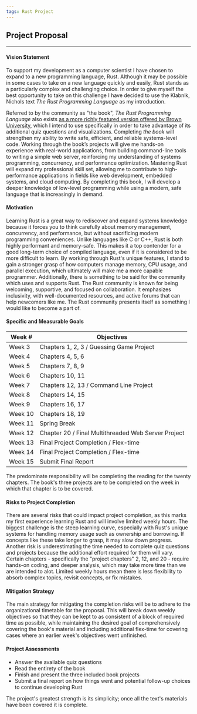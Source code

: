 ```yaml
---
tags: Rust Project
---
```

## Project Proposal

---

#### Vision Statement

To support my development as a computer scientist I have chosen to expand to a new programming language, Rust. Although it may be possible in some cases to take on a new language quickly and easily, Rust stands as a particularly complex and challenging choice. In order to give myself the best opportunity to take on this challenge I have decided to use the Klabnik, Nichols text *The Rust Programming Language* as my introduction. 

Referred to by the community as "the book", *The Rust Programming Language* also exists [as a more richly featured version offered by Brown University](https://rust-book.cs.brown.edu/), which I intend to use specifically in order to take advantage of its additional quiz questions and visualizations. Completing *the book* will strengthen my ability to write safe, efficient, and reliable systems-level code. Working through the book’s projects will give me hands-on experience with real-world applications, from building command-line tools to writing a simple web server, reinforcing my understanding of systems programming, concurrency, and performance optimization. Mastering Rust will expand my professional skill set, allowing me to contribute to high-performance applications in fields like web development, embedded systems, and cloud computing. By completing this book, I will develop a deeper knowledge of low-level programming while using a modern, safe language that is increasingly in demand.

#### Motivation

Learning Rust is a great way to rediscover and expand systems knowledge because it forces you to think carefully about memory management, concurrency, and performance, but without sacrificing modern programming conveniences. Unlike languages like C or C++, Rust is both highly performant and memory-safe. This makes it a top contender for a good long-term choice of compiled language, even if it is considered to be more difficult to learn. By working through Rust's unique features, I stand to gain a stronger grasp of how computers manage memory, CPU usage, and parallel execution, which ultimately will make me a more capable programmer. Additionally, there is something to be said for the community which uses and supports Rust. The Rust community is known for being welcoming, supportive, and focused on collaboration. It emphasizes inclusivity, with well-documented resources, and active forums that can help newcomers like me. The Rust community presents itself as something I would like to become a part of. 

#### Specific and Measurable Goals

| Week #       | Objectives                                                 |
|--------------|------------------------------------------------------------|
| Week 3       | Chapters 1, 2, 3 / Guessing Game Project                   |
| Week 4       | Chapters 4, 5, 6                                           |
| Week 5       | Chapters 7, 8, 9                                           |
| Week 6       | Chapters 10, 11                                            |
| Week 7       | Chapters 12, 13 / Command Line Project                     |
| Week 8       | Chapters 14, 15                                            |
| Week 9       | Chapters 16, 17                                            |
| Week 10      | Chapters 18, 19                                            |
| Week 11      | Spring Break                                               |
| Week 12      | Chapter 20 / Final Multithreaded Web Server Project        |
| Week 13      | Final Project Completion / Flex-time                       |
| Week 14      | Final Project Completion / Flex-time                       |
| Week 15      | Submit Final Report                                        |

The predominate responsibility will be completing the reading for the twenty chapters. The book's three projects are to be completed on the week in which that chapter is to be covered. 

#### Risks to Project Completion

There are several risks that could impact project completion, as this marks my first experience learning Rust and will involve limited weekly hours. The biggest challenge is the steep learning curve, especially with Rust's unique systems for handling memory usage such as ownership and borrowing. If concepts like these take longer to grasp, it may slow down progress. Another risk is underestimating the time needed to complete quiz questions and projects because the additional effort required for them will vary. Certain chapters - specifically the "project chapters" 2, 12, and 20 - require hands-on coding, and deeper analysis, which may take more time than we are intended to alot. Limited weekly hours mean there is less flexibility to absorb complex topics, revisit concepts, or fix mistakes. 

#### Mitigation Strategy

The main strategy for mitigating the completion risks will be to adhere to the organizational timetable for the proposal. This will break down weekly objectives so that they can be kept to as consistent of a block of required time as possible, while maintaining the desired goal of comprehensively covering the book's material and including additional flex-time for covering cases where an earlier week's objectives went unfinished. 

#### Project Assessments

 - Answer the available quiz questions
 - Read the entirety of the book
 - Finish and present the three included book projects
 - Submit a final report on how things went and potential follow-up choices to continue developing Rust

The project's greatest strength is its simplicity; once all the text's materials have been covered it is complete.

